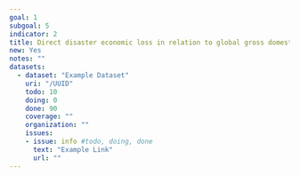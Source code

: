 ```yaml
---
goal: 1
subgoal: 5
indicator: 2
title: Direct disaster economic loss in relation to global gross domestic product (GDP)*
new: Yes
notes: ""
datasets:
  - dataset: "Example Dataset"
    uri: "/UUID"
    todo: 10
    doing: 0
    done: 90
    coverage: ""
    organization: ""
    issues:
    - issue: info #todo, doing, done
      text: "Example Link"
      url: ""
---
```

